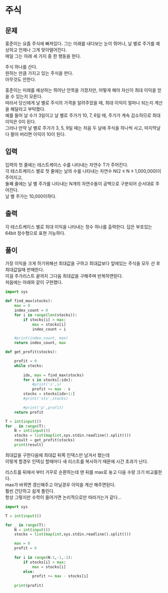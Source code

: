 # 주식

## 문제
홍준이는 요즘 주식에 빠져있다. 그는 미래를 내다보는 눈이 뛰어나, 날 별로 주가를 예상하고 언제나 그게 맞아떨어진다. </br>
매일 그는 아래 세 가지 중 한 행동을 한다. </br>

주식 하나를 산다. </br>
원하는 만큼 가지고 있는 주식을 판다. </br>
아무것도 안한다. </br>

홍준이는 미래를 예상하는 뛰어난 안목을 가졌지만, 어떻게 해야 자신이 최대 이익을 얻을 수 있는지 모른다. </br>
따라서 당신에게 날 별로 주식의 가격을 알려주었을 때, 최대 이익이 얼마나 되는지 계산을 해달라고 부탁했다. </br>
예를 들어 날 수가 3일이고 날 별로 주가가 10, 7, 6일 때, 주가가 계속 감소하므로 최대 이익은 0이 된다.  </br>
그러나 만약 날 별로 주가가 3, 5, 9일 때는 처음 두 날에 주식을 하나씩 사고, 마지막날 다 팔아 버리면 이익이 10이 된다. </br>

## 입력
입력의 첫 줄에는 테스트케이스 수를 나타내는 자연수 T가 주어진다. </br>
각 테스트케이스 별로 첫 줄에는 날의 수를 나타내는 자연수 N(2 ≤ N ≤ 1,000,000)이 주어지고,  </br>
둘째 줄에는 날 별 주가를 나타내는 N개의 자연수들이 공백으로 구분되어 순서대로 주어진다. </br>
날 별 주가는 10,000이하다. </br>

## 출력
각 테스트케이스 별로 최대 이익을 나타내는 정수 하나를 출력한다. 답은 부호있는 64bit 정수형으로 표현 가능하다. </br>

## 풀이
가장 이익을 크게 하기위해선 최대값을 구하고 최대값보다 앞에있는 주식을 모두 산 후 최대값일때 판매한다. </br>
이걸 주가리스트 끝까지 그다음 최대값을 구해주며 반복하면된다. </br>
처음에는 아래와 같이 구현했다. </br>
```python
import sys

def find_max(stocks):
    max = 0
    index_count = 0
    for i in range(len(stocks)):
        if stocks[i] > max:
            max = stocks[i]
            index_count = i

    #print(index_count, max)
    return index_count, max

def get_profit(stocks):

    profit = 0
    while stocks:
    
        idx, max = find_max(stocks)     
        for s in stocks[:idx]:
            #print('s',s)
            profit += max - s    
        stocks = stocks[idx+1:]
        #print('sts',stocks)

        #print('p',profit)
    return profit

T = int(input())
for _ in range(T): 
    N = int(input())
    stocks = list(map(int,sys.stdin.readline().split()))
    result = get_profit(stocks)
    print(result)
```
최대값을 구한다음에 최대값 뒤쪽 인덱스만 남겨서 했는데 </br>
이렇게 할경우 인덱싱 할때마다 새 리스트를 복사하기 때문에 시간 초과가 난다. </br>

리스트를 뒤에서 부터 거꾸로 순환하는데 맨 뒤를 max로 놓고 다음 수랑 크기 비교를한다. </br>
max가 바뀌면 갱신해주고 아닐경우 이익을 계산 해주면된다. </br>
훨씬 간단하고 쉽게 풀린다. </br>
항상 그렇지만 수학이 들어가면 논리적으로만 따라가는거 같다... </br>
```python
import sys

T = int(input())

for _ in range(T): 
    N = int(input())
    stocks = list(map(int,sys.stdin.readline().split()))

    max = 0
    profit = 0
    
    for i in range(N-1,-1,-1):
        if stocks[i] > max:
            max = stocks[i]
        else:
            profit += max - stocks[i]
        
    print(profit)
```

